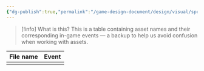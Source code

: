 ```yaml
---
{"dg-publish":true,"permalink":"/game-design-document/design/visual/sprites/"}
---
```


>[!info] What is this?
>This is a table containing asset names and their corresponding in-game events — a backup to help us avoid confusion when working with assets.

| File name | Event |
| --------- | ----- |
|           |       |
